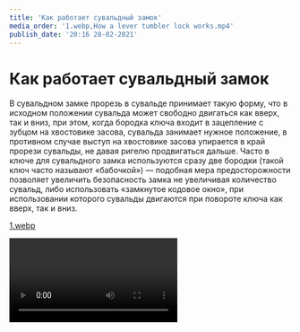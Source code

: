 ```yaml
---
title: 'Как работает сувальдный замок'
media_order: '1.webp,How a lever tumbler lock works.mp4'
publish_date: '20:16 28-02-2021'
---
```


# Как работает сувальдный замок

В сувальдном замке прорезь в сувальде принимает такую форму, что в исходном положении сувальда может свободно двигаться как вверх, так и вниз, при этом, когда бородка ключа входит в зацепление с зубцом на хвостовике засова, сувальда занимает нужное положение, в противном случае выступ на хвостовике засова упирается в край прорези сувальды, не давая ригелю продвигаться дальше. Часто в ключе для сувальдного замка используются сразу две бородки (такой ключ часто называют «бабочкой») — подобная мера предосторожности позволяет увеличить безопасность замка не увеличивая количество сувальд, либо использовать «замкнутое кодовое окно», при использовании которого сувальды двигаются при повороте ключа как вверх, так и вниз.

[1.webp](1.webp)

![](How%20a%20lever%20tumbler%20lock%20works.mp4)